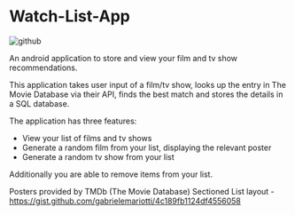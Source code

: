 # Watch-List-App

![github](https://user-images.githubusercontent.com/73789931/122910233-e0a84a00-d34d-11eb-80ad-2ffb21d37513.png)


An android application to store and view your film and tv show recommendations.

This application takes user input of a film/tv show, looks up the entry in The Movie Database via their API, finds the best match and stores the details in a SQL database.

The application has three features:
  
  - View your list of films and tv shows
  - Generate a random film from your list, displaying the relevant poster
  - Generate a random tv show from your list

Additionally you are able to remove items from your list.

Posters provided by TMDb (The Movie Database)
Sectioned List layout - https://gist.github.com/gabrielemariotti/4c189fb1124df4556058

